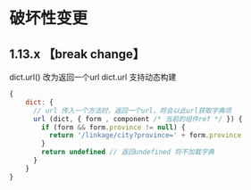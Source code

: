 # 破坏性变更

## 1.13.x  【break change】 
dict.url() 改为返回一个url
dict.url 支持动态构建
```js
{
    dict: {
      // url 传入一个方法时，返回一个url，将会以此url获取字典项
      url (dict, { form , component /* 当前的组件ref */ }) {
        if (form && form.province != null) { 
          return '/linkage/city?province=' + form.province
        }
        return undefined // 返回undefined 将不加载字典
      }
    }
}
```
